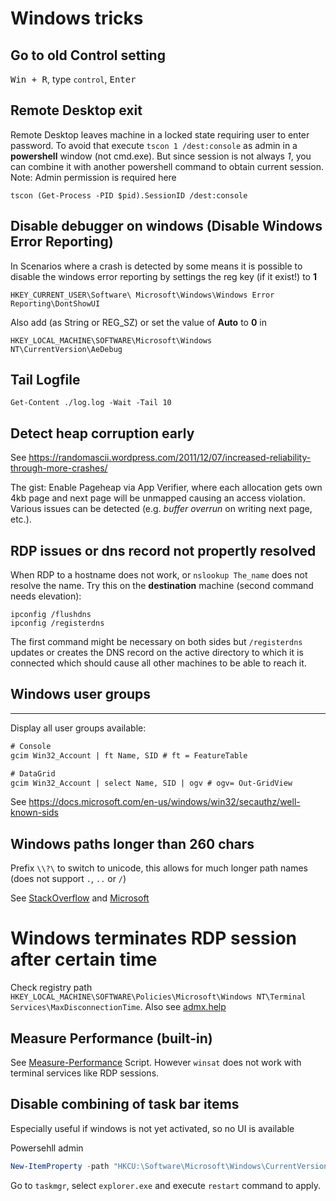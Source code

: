 Windows tricks
====================

Go to old Control setting
-------------------
<kbd>Win + R</kbd>, type `control`, <kbd>Enter</kbd>

Remote Desktop exit
-------------------

Remote Desktop leaves machine in a locked state requiring user to enter password. To avoid that execute
`tscon 1 /dest:console` as admin in a **powershell** window (not cmd.exe). 
But since session is not always *1*, you can combine it with another powershell command to obtain current session.
Note: Admin permission is required here
```
tscon (Get-Process -PID $pid).SessionID /dest:console
```

Disable debugger on windows (Disable Windows Error Reporting)
----------------------

In Scenarios where a crash is detected by some means it is possible to disable the windows error reporting by settings the reg key (if it exist!) to **1**

`HKEY_CURRENT_USER\Software\ Microsoft\Windows\Windows Error Reporting\DontShowUI`

Also add (as String or REG_SZ) or set the value of **Auto** to **0** in

`HKEY_LOCAL_MACHINE\SOFTWARE\Microsoft\Windows NT\CurrentVersion\AeDebug`

Tail Logfile
---------------------
`Get-Content ./log.log -Wait -Tail 10`

Detect heap corruption early
---------------------
See https://randomascii.wordpress.com/2011/12/07/increased-reliability-through-more-crashes/

The gist: Enable Pageheap via App Verifier, where each allocation gets own 4kb page and next page will be unmapped causing an access violation. Various issues can be detected (e.g. _buffer overrun_ on writing next page, etc.).


RDP issues or dns record not propertly resolved
------------------
When RDP to a hostname does not work, or `nslookup The_name` does not resolve the name. Try this on the **destination** machine (second command needs elevation):

```
ipconfig /flushdns
ipconfig /registerdns
```
The first command might be necessary on both sides but `/registerdns` updates or creates the DNS record on the active directory to which it is connected which should cause all other machines to be able to reach it.

## Windows user groups
----------------------------
Display all user groups available:

```ps
# Console
gcim Win32_Account | ft Name, SID # ft = FeatureTable

# DataGrid
gcim Win32_Account | select Name, SID | ogv # ogv= Out-GridView
```

See https://docs.microsoft.com/en-us/windows/win32/secauthz/well-known-sids

Windows paths longer than 260 chars
-------------------

Prefix `\\?\` to switch to unicode, this allows for much longer path names (does not support `.`, `..` or `/`)

See [StackOverflow](https://stackoverflow.com/a/21194605) and [Microsoft](https://docs.microsoft.com/en-US/windows/win32/fileio/naming-a-file?redirectedfrom=MSDN)


# Windows terminates RDP session after certain time
Check registry path `HKEY_LOCAL_MACHINE\SOFTWARE\Policies\Microsoft\Windows NT\Terminal Services\MaxDisconnectionTime`. 
Also see [admx.help](https://admx.help/?Category=Windows_10_2016&Policy=Microsoft.Policies.TerminalServer::TS_SESSIONS_Disconnected_Timeout_2&Language=de-de)


Measure Performance (built-in)
---------------------------
See [Measure-Performance](Measure-Performance.ps1) Script. However `winsat` does not work with terminal services like RDP sessions.

Disable combining of task bar items
---------------------------
Especially useful if windows is not yet activated, so no UI is available

Powersehll admin
```ps1
New-ItemProperty -path "HKCU:\Software\Microsoft\Windows\CurrentVersion\Explorer\Advanced" -name "TaskbarGlomLevel" -value "2" -PropertyType DWORD
```
Go to `taskmgr`, select `explorer.exe` and execute `restart` command to apply.
